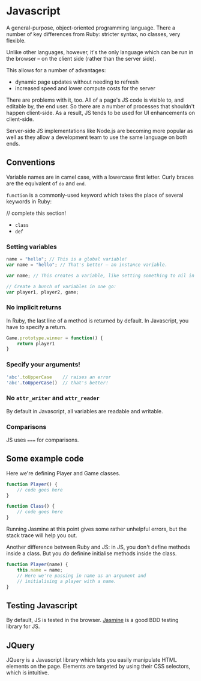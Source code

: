 # Javascript

A general-purpose, object-oriented programming language. There a number of key differences from Ruby: stricter syntax, no classes, very flexible.

Unlike other languages, however, it's the only language which can be run in the browser – on the client side (rather than the server side).

This allows for a number of advantages:

* dynamic page updates without needing to refresh
* increased speed and lower compute costs for the server

There are problems with it, too. All of a page's JS code is visible to, and editable by, the end user. So there are a number of processes that shouldn't happen client-side. As a result, JS tends to be used for UI enhancements on client-side.

Server-side JS implementations like Node.js are becoming more popular as well as they allow a development team to use the same language on both ends.

## Conventions

Variable names are in camel case, with a lowercase first letter. Curly braces are the equivalent of `do` and `end`.

`function` is a commonly-used keyword which takes the place of several keywords in Ruby:

// complete this section!
* `class`
* `def`

### Setting variables

```javascript
name = "hello"; // This is a global variable!
var name = "hello"; // That's better – an instance variable.

var name; // This creates a variable, like setting something to nil in Ruby.

// Create a bunch of variables in one go:
var player1, player2, game;
```

### No implicit returns

In Ruby, the last line of a method is returned by default. In Javascript, you have to specify a return.

```javascript
Game.prototype.winner = function() {
    return player1
}
```

### Specify your arguments!

```javascript
'abc'.toUpperCase    // raises an error
'abc'.toUpperCase()  // that's better!
```

### No `attr_writer` and `attr_reader`

By default in Javascript, all variables are readable and writable.

### Comparisons

JS uses `===` for comparisons.

## Some example code

Here we're defining Player and Game classes.

```javascript
function Player() {
    // code goes here
}

function Class() {
    // code goes here
}
```

Running Jasmine at this point gives some rather unhelpful errors, but the stack trace will help you out.

Another difference between Ruby and JS: in JS, you don't define methods inside a class. But you *do* definine initialise methods inside the class.

```javascript
function Player(name) {
    this.name = name;
    // Here we're passing in name as an argument and
    // initialising a player with a name.
}
```

## Testing Javascript

By default, JS is tested in the browser. [Jasmine](http://jasmine.github.io) is a good BDD testing library for JS.

## JQuery

JQuery is a Javascript library which lets you easily manipulate HTML elements on the page. Elements are targeted by using their CSS selectors, which is intuitive.